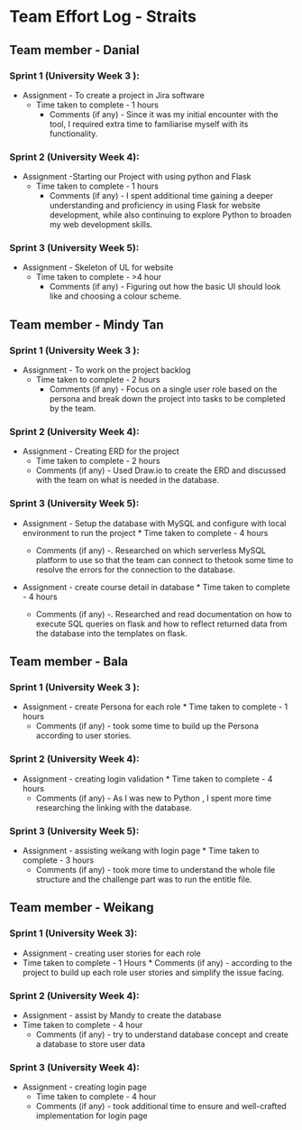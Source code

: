 # Team Effort Log - Straits
 ##  Team member - Danial
 ### Sprint 1 (University Week 3 ):
 * Assignment - To create a project in Jira software 
   * Time taken to complete - 1 hours
	 * Comments (if any) - Since it was my initial encounter with the tool, I required extra time to familiarise myself with its functionality.
### Sprint 2 (University Week 4):
 * Assignment -Starting our Project with using python and Flask 
   * Time taken to complete - 1 hours
	  * Comments (if any) - I spent additional time gaining a deeper understanding and proficiency in using Flask for website development, while also continuing to explore Python to broaden my web development skills.
### Sprint 3 (University Week 5):
 *  Assignment - Skeleton of UL for website 
    * Time taken to complete - >4 hour
      * Comments (if any) - Figuring out how the basic UI should look like and choosing a colour scheme.

 ##  Team member - Mindy Tan
 ### Sprint 1 (University Week 3 ):
 * Assignment - To work on the project backlog
	* Time taken to complete - 2  hours
	  *  Comments (if any) - Focus on a single user role based on the persona and break down the project into tasks to be completed by the team.
 ### Sprint 2 (University Week 4): 
 *  Assignment - Creating ERD for the project 
    *  Time taken to complete - 2  hours
      * Comments (if any) -  Used Draw.io to create the ERD and discussed with the team on what is needed in the database.
 ### Sprint 3 (University Week 5):
 *    Assignment - Setup the database with MySQL and configure with local environment to run the project 
	*  Time taken to complete - 4 hours
      *  Comments (if any) -. Researched on which serverless MySQL platform to use so that the team can connect to thetook some time to resolve the errors for the connection to the database.

 *    Assignment - create course detail in database 
    *  Time taken to complete - 4 hours 
      *  Comments (if any) -. Researched and read documentation on how to execute SQL queries on flask and how to reflect returned data from the database into the templates on flask.
 

 ##  Team member - Bala
 ###  Sprint 1 (University Week 3 ):
  *   Assignment - create Persona for each role 
     *  Time taken to complete - 1 hours
        *  Comments (if any) -  took some time to build up the Persona according to user stories.
  ### Sprint 2 (University Week 4):
  *  Assignment - creating login validation 
	*  Time taken to complete - 4 hours
	  * Comments (if any) - As I was new to Python , I spent more time researching the linking with the database.
  ### Sprint 3 (University Week 5):
  *    Assignment - assisting weikang with login page
	*   Time taken to complete - 3 hours
	   *  Comments (if any)  - took more time to understand the whole file structure and the challenge part was to run the entitle file.

 ##  Team member - Weikang
 ###    Sprint 1 (University Week 3):
 *  Assignment - creating user stories for each role 
  *   Time taken to complete - 1 Hours
     *  Comments (if any) -  according to the project to build up each role user stories and simplify the  issue facing.
 ### Sprint 2 (University Week 4):
 *   Assignment - assist by Mandy to create the database
   * Time taken to complete - 4 hour
	  * Comments (if any) - try to understand database concept and  create a database to store user data 
 ### Sprint 3  (University Week 4):
 * Assignment - creating login page  
   *    Time taken to complete - 4 hour
     *    Comments (if any) -  took additional time to ensure and well-crafted implementation for login page 

